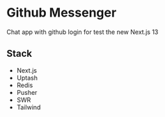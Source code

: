 # Github Messenger

Chat app with github login for test the new Next.js 13

## Stack
- Next.js
- Uptash
- Redis
- Pusher
- SWR
- Tailwind
